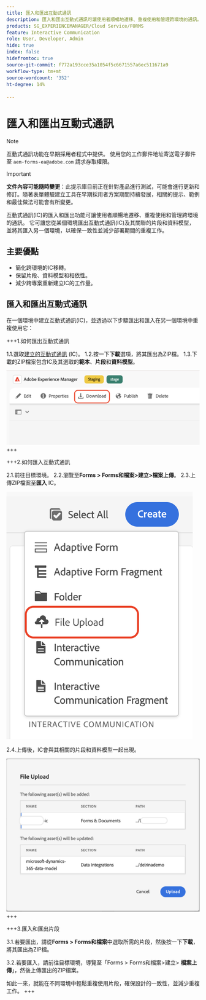 ```yaml
---
title: 匯入和匯出互動式通訊
description: 匯入和匯出互動式通訊可讓使用者順暢地遷移、重複使用和管理跨環境的通訊。
products: SG_EXPERIENCEMANAGER/Cloud Service/FORMS
feature: Interactive Communication
role: User, Developer, Admin
hide: true
index: false
hidefromtoc: true
source-git-commit: f772a193cce35a1054f5c6671557a6ec511671a9
workflow-type: tm+mt
source-wordcount: '352'
ht-degree: 14%

---
```



# 匯入和匯出互動式通訊

>[!NOTE]
>
> 互動式通訊功能在早期採用者程式中提供。 使用您的工作郵件地址寄送電子郵件至 `aem-forms-ea@adobe.com` 請求存取權限。

>[!IMPORTANT]
>
> **文件內容可能隨時變更**：此提示庫目前正在針對產品進行測試，可能會進行更新和修訂。隨著表單體驗建立工具在早期採用者方案期間持續發展，相關的提示、範例和最佳做法可能會有所變更。

互動式通訊(IC)的匯入和匯出功能可讓使用者順暢地遷移、重複使用和管理跨環境的通訊。 它可讓您從某個環境匯出互動式通訊(IC)及其關聯的片段和資料模型，並將其匯入另一個環境，以確保一致性並減少部署期間的重複工作。

## 主要優點

- 簡化跨環境的IC移轉。
- 保留片段、資料模型和相依性。
- 減少跨專案重新建立IC的工作量。

## 匯入和匯出互動式通訊

在一個環境中建立互動式通訊(IC)，並透過以下步驟匯出和匯入在另一個環境中重複使用它：

+++1.如何匯出互動式通訊

1.1.選取[建立的互動式通訊](https://experienceleague.adobe.com/en/docs/experience-manager-cloud-service/content/forms/interactive-communication/create-interactive-communication) (IC)。
1.2.按一下**下載**選項，將其匯出為ZIP檔。
1.3.下載的ZIP檔案包含IC及其選取的**範本**、**片段**&#x200B;和&#x200B;**資料模型**。

![尋找IC檔案](/help/forms/interactive-communication/assets/downloadic.png)
+++

+++2.如何匯入互動式通訊

2.1.前往目標環境。
2.2.瀏覽至**Forms > Forms和檔案>建立>檔案上傳**。
2.3.上傳ZIP檔案至**匯入** IC。

![尋找IC檔案](/help/forms/interactive-communication/assets/uploadfile.png)

2.4.上傳後，IC會與其相關的片段和資料模型一起出現。

![尋找IC檔案](/help/forms/interactive-communication/assets/importfragment.png)
+++

+++3.匯入和匯出片段

3.1.若要匯出，請從&#x200B;**Forms > Forms和檔案**&#x200B;中選取所需的片段，然後按一下&#x200B;**下載**，將其匯出為ZIP檔。

3.2.若要匯入，請前往目標環境，導覽至「Forms > Forms和檔案>建立> **檔案上傳**」，然後上傳匯出的ZIP檔案。

如此一來，就能在不同環境中輕鬆重複使用片段，確保設計的一致性，並減少重複工作。
+++
